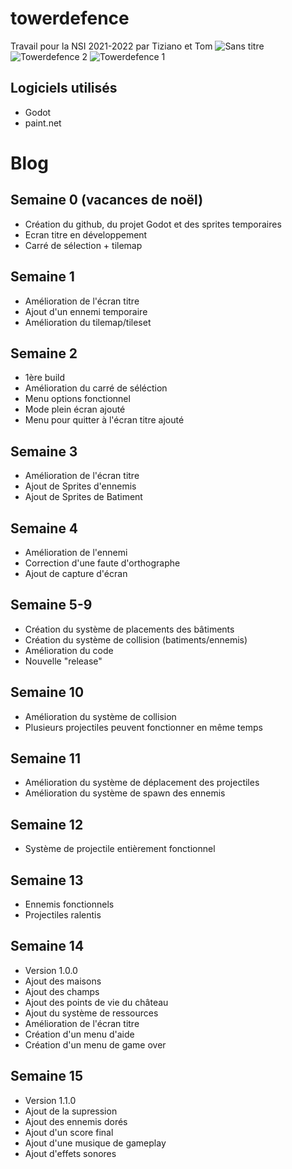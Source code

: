 # towerdefence
Travail pour la NSI 2021-2022 par Tiziano et Tom
![Sans titre](https://user-images.githubusercontent.com/55955510/164682826-9e425082-55fe-4346-a61f-5e75c458a14c.png)
![Towerdefence 2](https://user-images.githubusercontent.com/55955510/166195245-c98296bb-045f-42c6-afc7-01aeff70badc.PNG)
![Towerdefence 1](https://user-images.githubusercontent.com/55955510/166195251-e13ddc18-e2a9-4788-a114-265d8d28c420.PNG)
## Logiciels utilisés
* Godot
* paint.net
# Blog
## Semaine 0 (vacances de noël)
* Création du github, du projet Godot et des sprites temporaires  
* Ecran titre en développement
* Carré de sélection + tilemap

## Semaine 1
* Amélioration de l'écran titre
* Ajout d'un ennemi temporaire
* Amélioration du tilemap/tileset

## Semaine 2
* 1ère build
* Amélioration du carré de séléction
* Menu options fonctionnel
* Mode plein écran ajouté
* Menu pour quitter à l'écran titre ajouté

## Semaine 3
* Amélioration de l'écran titre
* Ajout de Sprites d'ennemis
* Ajout de Sprites de Batiment

## Semaine 4
* Amélioration de l'ennemi
* Correction d'une faute d'orthographe
* Ajout de capture d'écran

## Semaine 5-9
* Création du système de placements des bâtiments
* Création du système de collision (batiments/ennemis)
* Amélioration du code
* Nouvelle "release"

## Semaine 10
* Amélioration du système de collision
* Plusieurs projectiles peuvent fonctionner en même temps

## Semaine 11
* Amélioration du système de déplacement des projectiles
* Amélioration du système de spawn des ennemis

## Semaine 12
* Système de projectile entièrement fonctionnel

## Semaine 13
* Ennemis fonctionnels
* Projectiles ralentis

## Semaine 14
* Version 1.0.0
* Ajout des maisons
* Ajout des champs
* Ajout des points de vie du château
* Ajout du système de ressources
* Amélioration de l'écran titre
* Création d'un menu d'aide
* Création d'un menu de game over

## Semaine 15
* Version 1.1.0
* Ajout de la supression
* Ajout des ennemis dorés
* Ajout d'un score final
* Ajout d'une musique de gameplay
* Ajout d'effets sonores
